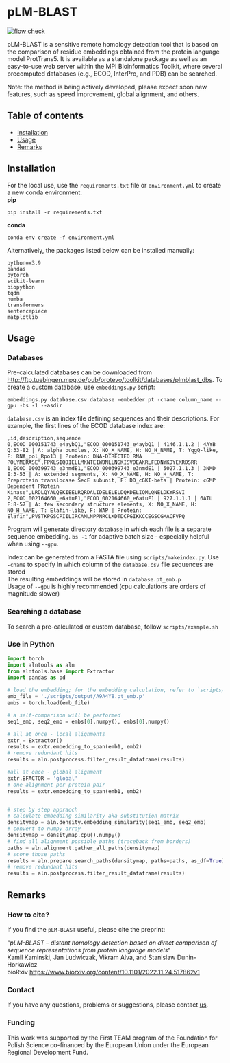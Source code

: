 # pLM-BLAST
[![flow check](https://github.com/labstructbioinf/pLM-BLAST/actions/workflows/workflow.yaml/badge.svg?branch=dev)](https://github.com/labstructbioinf/pLM-BLAST/actions/workflows/workflow.yaml)

pLM-BLAST is a sensitive remote homology detection tool that is based on the comparison of residue embeddings obtained from the protein language model ProtTrans5. It is available as a standalone package as well as an easy-to-use web server within the MPI Bioinformatics Toolkit, where several precomputed databases (e.g., ECOD, InterPro, and PDB) can be searched.

Note: the method is being actively developed, please expect soon new features, such as speed improvement, global alignment, and others.

## Table of contents
* [ Installation ](#Installation)
* [ Usage ](#Usage)
* [ Remarks ](#Remarks)

## Installation
For the local use, use the `requirements.txt` file or `environment.yml` to create a new conda environment.  \
**pip**

```
pip install -r requirements.txt
```
**conda**
```
conda env create -f environment.yml
```
Alternatively, the packages listed below can be installed manually: 
```
python==3.9
pandas
pytorch
scikit-learn
biopython 
tqdm
numba
transformers
sentencepiece 
matplotlib
```

## Usage
### Databases

Pre-calculated databases can be downloaded from http://ftp.tuebingen.mpg.de/pub/protevo/toolkit/databases/plmblast_dbs. To create a custom database, use `embeddings.py` script:

```
embeddings.py database.csv database -embedder pt -cname column_name --gpu -bs -1 --asdir
```

`database.csv` is an index file defining sequences and their descriptions. For example, the first lines of the ECOD database index are:
```
,id,description,sequence
0,ECOD_000151743_e4aybQ1,"ECOD_000151743_e4aybQ1 | 4146.1.1.2 | 4AYB Q:33-82 | A: alpha bundles, X: NO_X_NAME, H: NO_H_NAME, T: YqgQ-like, F: RNA_pol_Rpo13 | Protein: DNA-DIRECTED RNA POLYMERASE",FPKLSIQDIELLMKNTEIWDNLLNGKISVDEAKRLFEDNYKDYEKRDSRR
1,ECOD_000399743_e3nmdE1,"ECOD_000399743_e3nmdE1 | 5027.1.1.3 | 3NMD E:3-53 | A: extended segments, X: NO_X_NAME, H: NO_H_NAME, T: Preprotein translocase SecE subunit, F: DD_cGKI-beta | Protein: cGMP Dependent PRotein Kinase",LRDLQYALQEKIEELRQRDALIDELELELDQKDELIQMLQNELDKYRSVI
2,ECOD_002164660_e6atuF1,"ECOD_002164660_e6atuF1 | 927.1.1.1 | 6ATU F:8-57 | A: few secondary structure elements, X: NO_X_NAME, H: NO_H_NAME, T: Elafin-like, F: WAP | Protein: Elafin",PVSTKPGSCPIILIRCAMLNPPNRCLKDTDCPGIKKCCEGSCGMACFVPQ
```
Program will generate directory `database` in which each file is a separate sequence embedding. `bs -1` for adaptive batch size - especially helpful when using `--gpu`.

Index can be generated from a FASTA file using `scripts/makeindex.py`. 
Use `-cname` to specify in which column of the `database.csv` file sequences are stored \
The resulting embeddings will be stored in `database.pt_emb.p` \
Usage of `--gpu` is highly recommended (cpu calculations are orders of magnitude slower)

### Searching a database

To search a pre-calculated or custom database, follow `scripts/example.sh` 

### Use in Python
```python
import torch
import alntools as aln
from alntools.base import Extractor
import pandas as pd

# load the embedding; for the embedding calculation, refer to `scripts/example.sh`
emb_file = './scripts/output/A9A4Y8.pt_emb.p'
embs = torch.load(emb_file)

# a self-comparison will be performed
seq1_emb, seq2_emb = embs[0].numpy(), embs[0].numpy()

# all at once - local alignments
extr = Extractor()
results = extr.embedding_to_span(emb1, emb2)
# remove redundant hits
results = aln.postprocess.filter_result_dataframe(results)

#all at once - global alignment
extr.BFACTOR = 'global'
# one alignment per protein pair
results = extr.embedding_to_span(emb1, emb2)


# step by step appraoch
# calculate embedding similarity aka substitution matrix
densitymap = aln.density.embedding_similarity(seq1_emb, seq2_emb)
# convert to numpy array
densitymap = densitymap.cpu().numpy()
# find all alignment possible paths (traceback from borders)
paths = aln.alignment.gather_all_paths(densitymap)
# score those paths
results = aln.prepare.search_paths(densitymap, paths=paths, as_df=True)
# remove redundant hits
results = aln.postprocess.filter_result_dataframe(results)
```


## Remarks

### How to cite?
If you find the `pLM-BLAST` useful, please cite the preprint:

"*pLM-BLAST – distant homology detection based on direct comparison of sequence representations from protein language models*" \
Kamil Kaminski, Jan Ludwiczak, Vikram Alva, and Stanislaw Dunin-Horkawicz \
bioRxiv https://www.biorxiv.org/content/10.1101/2022.11.24.517862v1

### Contact
If you have any questions, problems or suggestions, please contact [us](https://ibe.biol.uw.edu.pl/en/835-2/research-groups/laboratory-of-structural-bioinformatics/).

### Funding
This work was supported by the First TEAM program of the Foundation for Polish Science co-financed by the European Union under the European Regional Development Fund.


